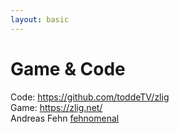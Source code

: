 ```yaml
---
layout: basic
---
```


# Game & Code

<div
    class="flex-col gap-18 mt-4 h-full"
>
    <div class="flex mb-8">
        Code: <mdi-github class="baseColor mx-2" />
        <a rel="noopener noreferrer" target="_blank" href="https://github.com/toddeTV/zlig">https://github.com/toddeTV/zlig</a>
    </div>
    <div class="flex mb-8">
        Game: <mdi-web class="baseColor mx-2" />
        <a rel="noopener noreferrer" target="_blank" href="https://zlig.net/">https://zlig.net/</a>
    </div>
    <div class="flex">
        <mdi-heart class="text-red-400 animate-pulse mx-2" /> Andreas Fehn <mdi-github class="baseColor mx-2" /> <a href="https://github.com/fehnomenal" target="_blank">fehnomenal</a>
    </div>
</div>
